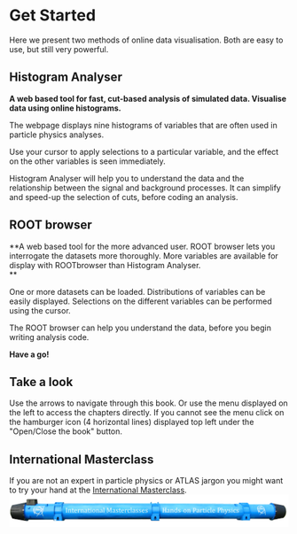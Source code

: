 # Get Started
Here we present two methods of online data visualisation.  Both are easy to use, but still very powerful.  


## Histogram Analyser

**A web based tool for fast, cut-based analysis of simulated data. Visualise data using online histograms.**

The webpage displays nine histograms of variables that are often used in particle physics analyses.  

Use your cursor to apply selections to a particular variable, and the effect on the other variables is seen immediately.  

Histogram Analyser will help you to understand the data and the relationship between the signal and background processes. It can simplify and speed-up the selection of cuts, before coding an analysis.


## ROOT browser

**A web based tool for the more advanced user. ROOT browser lets you interrogate the datasets more thoroughly.  More variables are available for display with ROOTbrowser than Histogram Analyser.  
**

One or more datasets can be loaded.  Distributions of variables can be easily displayed.
Selections on the different variables can be performed using the cursor.

The ROOT browser can help you understand the data, before you begin writing analysis code.

**Have a go!**

## Take a look

Use the arrows to navigate through this book. Or use the menu displayed on the left 
to access the chapters directly.  If you cannot see the menu click on the hamburger icon (4 horizontal lines) displayed top left under the "Open/Close the book" button. 

## International Masterclass

If you are not an expert in particle physics or ATLAS jargon you might want to try your hand at the [International Masterclass](http://atlas.physicsmasterclasses.org/en/index.htm).
![](pictures/IntMasterclasses.png)

